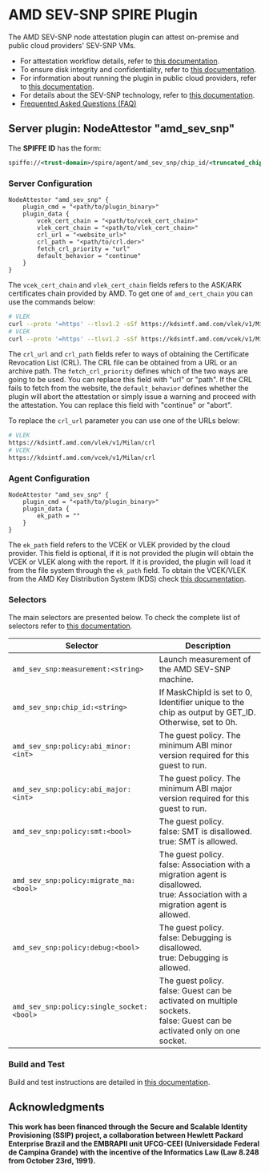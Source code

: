 # AMD SEV-SNP SPIRE Plugin

The AMD SEV-SNP node attestation plugin can attest on-premise and public cloud providers' SEV-SNP VMs. 

- For attestation workflow details, refer to [this documentation](./docs/attestation.md).
- To ensure disk integrity and confidentiality, refer to [this documentation](./docs/disk-integrity-confidentiality.md).
- For information about running the plugin in public cloud providers, refer to [this documentation](./docs/cloud-providers.md).
- For details about the SEV-SNP technology, refer to [this documentation](./docs/amd-sev-snp.md).
- [Frequented Asked Questions (FAQ)](./docs/FAQ.md)

## Server plugin: NodeAttestor "amd_sev_snp"

The **SPIFFE ID** has the form:

```xml
spiffe://<trust-domain>/spire/agent/amd_sev_snp/chip_id/<truncated_chip_id>/measurement/<truncated_measurement>/report_id/<report_id>
```

### Server Configuration

```hcl
NodeAttestor "amd_sev_snp" {
    plugin_cmd = "<path/to/plugin_binary>"
    plugin_data {
        vcek_cert_chain = "<path/to/vcek_cert_chain>"
        vlek_cert_chain = "<path/to/vlek_cert_chain>"
        crl_url = "<website_url>"
        crl_path = "<path/to/crl.der>"
        fetch_crl_priority = "url"
        default_behavior = "continue"
    }
}
```

The `vcek_cert_chain` and `vlek_cert_chain` fields refers to the ASK/ARK certificates chain provided by AMD.
To get one of `amd_cert_chain` you can use the commands below:

```bash
# VLEK
curl --proto '=https' --tlsv1.2 -sSf https://kdsintf.amd.com/vlek/v1/Milan/cert_chain -o cert_chain.pem
# VCEK
curl --proto '=https' --tlsv1.2 -sSf https://kdsintf.amd.com/vcek/v1/Milan/cert_chain -o cert_chain.pem
```

The `crl_url` and `crl_path` fields refer to ways of obtaining the Certificate Revocation List (CRL). The CRL file can be obtained from a URL or an archive path. The `fetch_crl_priority` defines which of the two ways are going to be used. You can replace this field with "url" or "path". If the CRL fails to fetch from the website, the `default_behavior` defines whether the plugin will abort the attestation or simply issue a warning and proceed with the attestation. You can replace this field with "continue" or "abort".

To replace the `crl_url` parameter you can use one of the URLs below:
```bash
# VLEK
https://kdsintf.amd.com/vlek/v1/Milan/crl
# VCEK
https://kdsintf.amd.com/vcek/v1/Milan/crl
```

### Agent Configuration

```hcl
NodeAttestor "amd_sev_snp" {
    plugin_cmd = "<path/to/plugin_binary>"
    plugin_data {
        ek_path = ""
    }
}
```

The `ek_path` field refers to the VCEK or VLEK provided by the cloud provider. This field is optional, if it is not provided the plugin will obtain the VCEK or VLEK along with the report. If it is provided, the plugin will load it from the file system through the `ek_path` field. To obtain the VCEK/VLEK from the AMD Key Distribution System (KDS) check [this documentation](./docs/snpguest.md).

### Selectors

The main selectors are presented below. 
To check the complete list of selectors refer to [this documentation](./docs/selectors.md).

|Selector                                                           | Description                                                                              |
|-------------------------------------------------------------------|------------------------------------------------------------------------------------------|
| `amd_sev_snp:measurement:<string>`                                | Launch measurement of the AMD SEV-SNP machine. |
| `amd_sev_snp:chip_id:<string>`                             | If MaskChipId is set to 0, Identifier unique to the chip as output by GET_ID. Otherwise, set to 0h. |
| `amd_sev_snp:policy:abi_minor:<int>`                                | The guest policy. The minimum ABI minor version required for this guest to run.                                                               |
| `amd_sev_snp:policy:abi_major:<int>`                                | The guest policy. The minimum ABI major version required for this guest to run.                                                               |
| `amd_sev_snp:policy:smt:<bool>`                                | The guest policy. <br/> false: SMT is disallowed.<br/> true: SMT is allowed.                                                              |
| `amd_sev_snp:policy:migrate_ma:<bool>`                                | The guest policy. <br/> false: Association with a migration agent is disallowed. <br/> true: Association with a migration agent is allowed. |
| `amd_sev_snp:policy:debug:<bool>`                                | The guest policy. <br/> false: Debugging is disallowed. <br/> true: Debugging is allowed. |
| `amd_sev_snp:policy:single_socket:<bool>`                                | The guest policy. <br/> false: Guest can be activated on multiple sockets. <br/> false: Guest can be activated only on one socket. |

### Build and Test

Build and test instructions are detailed in [this documentation](./docs/build.md).

## Acknowledgments

**This work has been financed through the Secure and Scalable Identity Provisioning (SSIP) project, a collaboration between Hewlett Packard Enterprise Brazil and the EMBRAPII unit UFCG-CEEI (Universidade Federal de Campina Grande) with the incentive of the Informatics Law (Law 8.248 from October 23rd, 1991).**
